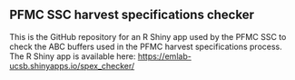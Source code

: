 ## PFMC SSC harvest specifications checker

This is the GitHub repository for an R Shiny app used by the PFMC SSC to check the ABC buffers used in the PFMC harvest specifications process. The R Shiny app is available here: https://emlab-ucsb.shinyapps.io/spex_checker/


